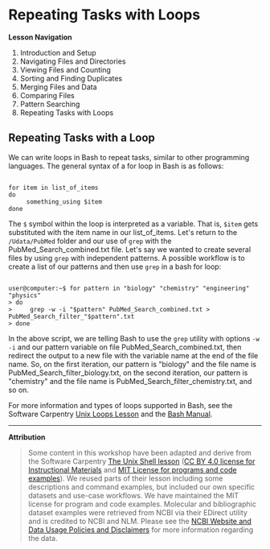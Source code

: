 # Repeating Tasks with Loops

**Lesson Navigation**

1. Introduction and Setup
2. Navigating Files and Directories
3. Viewing Files and Counting
4. Sorting and Finding Duplicates
5. Merging Files and Data
6. Comparing Files
7. Pattern Searching
8. Repeating Tasks with Loops

## Repeating Tasks with a Loop

We can write loops in Bash to repeat tasks, similar to other programming languages. The general syntax of a for loop in Bash is as follows:

```console

for item in list_of_items
do
     something_using $item
done
```

The `$` symbol within the loop is interpreted as a variable. That is, `$item` gets substituted with the item name in our list_of_items. Let's return to the `/Udata/PubMed` folder and our use of `grep` with the PubMed_Search_combined.txt file. Let's say we wanted to create several files by using `grep` with independent patterns. A possible workflow is to create a list of our patterns and then use `grep` in a bash for loop:

```console

user@computer:~$ for pattern in "biology" "chemistry" "engineering" "physics"
> do
>     grep -w -i "$pattern" PubMed_Search_combined.txt > PubMed_Search_filter_"$pattern".txt
> done

```

In the above script, we are telling Bash to use the `grep` utility with options `-w -i` and our pattern variable on file PubMed_Search_combined.txt, then redirect the output to a new file with the variable name at the end of the file name. So, on the first iteration, our pattern is "biology" and the file name is PubMed_Search_filter_biology.txt, on the second iteration, our pattern is "chemistry" and the file name is PubMed_Search_filter_chemistry.txt, and so on. 

For more information and types of loops supported in Bash, see the Software Carpentry [Unix Loops Lesson](https://swcarpentry.github.io/shell-novice/05-loop/index.html) and the [Bash Manual](https://www.gnu.org/software/bash/manual/bash.html#Looping-Constructs). 

---

**Attribution**

> Some content in this workshop have been adapted and derive from the Software Carpentry [The Unix Shell lesson](https://software-carpentry.org/lessons/) ([CC BY 4.0 license for Instructional Materials](http://swcarpentry.github.io/shell-novice/LICENSE.html) and [MIT License for programs and code examples](http://swcarpentry.github.io/shell-novice/LICENSE.html)). We reused parts of their lesson including some descriptions and command examples, but included our own specific datasets and use-case workflows. We have maintained the MIT license for program and code examples. Molecular and bibliographic dataset examples were retrieved from NCBI via their EDirect utility and is credited to NCBI and NLM. Please see the [NCBI Website and Data Usage Policies and Disclaimers](https://www.ncbi.nlm.nih.gov/home/about/policies/) for more information regarding the data.
